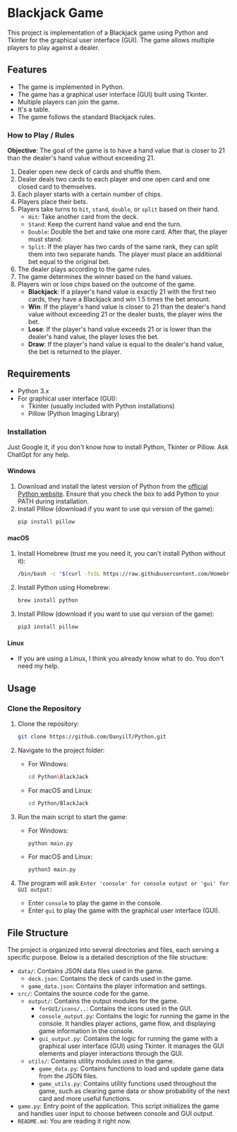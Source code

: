 # Blackjack Game

This project is implementation of a Blackjack game using Python and Tkinter for the graphical user interface (GUI). The game allows multiple players to play against a dealer.

## Features

- The game is implemented in Python.
- The game has a graphical user interface (GUI) built using Tkinter.
- Multiple players can join the game.
- It's a table.
- The game follows the standard Blackjack rules.

### How to Play / Rules

**Objective**: The goal of the game is to have a hand value that is closer to 21 than the dealer's hand value without exceeding 21.

1. Dealer open new deck of cards and shuffle them.
2. Dealer deals two cards to each player and one open card and one closed card to themselves.
3. Each player starts with a certain number of chips.
4. Players place their bets.
5. Players take turns to `hit`, `stand`, `double`, or `split` based on their hand.
   - `Hit`: Take another card from the deck.
   - `Stand`: Keep the current hand value and end the turn.
   - `Double`: Double the bet and take one more card. After that, the player must stand.
   - `Split`: If the player has two cards of the same rank, they can split them into two separate hands. The player must place an additional bet equal to the original bet.
6. The dealer plays according to the game rules.
7. The game determines the winner based on the hand values.
8. Players win or lose chips based on the outcome of the game.
   - **Blackjack**: If a player's hand value is exactly 21 with the first two cards, they have a Blackjack and win 1.5 times the bet amount.
   - **Win**: If the player's hand value is closer to 21 than the dealer's hand value without exceeding 21 or the dealer busts, the player wins the bet.
   - **Lose**: If the player's hand value exceeds 21 or is lower than the dealer's hand value, the player loses the bet.
   - **Draw**: If the player's hand value is equal to the dealer's hand value, the bet is returned to the player.

## Requirements

- Python 3.x
- For graphical user interface (GUI):
  - Tkinter (usually included with Python installations)
  - Pillow (Python Imaging Library)

### Installation

Just Google it, if you don't know how to install Python, Tkinter or Pillow. Ask ChatGpt for any help.

#### Windows

1. Download and install the latest version of Python from the [official Python website](https://www.python.org/downloads/). Ensure that you check the box to add Python to your PATH during installation.
2. Install Pillow (download if you want to use qui version of the game):
    ```sh
    pip install pillow
    ```

#### macOS

1. Install Homebrew (trust me you need it, you can't install Python without it):
    ```sh
    /bin/bash -c "$(curl -fsSL https://raw.githubusercontent.com/Homebrew/install/HEAD/install.sh)"
    ```
2. Install Python using Homebrew:
     ```sh
     brew install python
     ```
3. Install Pillow (download if you want to use qui version of the game):
    ```sh
    pip3 install pillow
    ```

#### Linux

- If you are using a Linux, I think you already know what to do. You don't need my help.

## Usage

### Clone the Repository

1. Clone the repository:
    ```sh
    git clone https://github.com/DanyilT/Python.git
    ```

2. Navigate to the project folder:
   - For Windows:
        ```sh
        cd Python\BlackJack
        ```
   - For macOS and Linux:
        ```sh
        cd Python/BlackJack
        ```

3. Run the main script to start the game:
   - For Windows:
        ```sh
        python main.py
        ```
   - For macOS and Linux:
        ```sh
        python3 main.py
        ```

4. The program will ask `Enter 'console' for console output or 'gui' for GUI output:`
   - Enter `console` to play the game in the console.
   - Enter `gui` to play the game with the graphical user interface (GUI).

## File Structure

The project is organized into several directories and files, each serving a specific purpose. Below is a detailed description of the file structure:

- `data/`: Contains JSON data files used in the game.
  - `deck.json`: Contains the deck of cards used in the game.
  - `game_data.json`: Contains the player information and settings.
- `src/`: Contains the source code for the game.
  - `output/`: Contains the output modules for the game.
    - `forGUI/icons/..`: Contains the icons used in the GUI.
    - `console_output.py`: Contains the logic for running the game in the console. It handles player actions, game flow, and displaying game information in the console.
    - `gui_output.py`: Contains the logic for running the game with a graphical user interface (GUI) using Tkinter. It manages the GUI elements and player interactions through the GUI.
  - `utils/`: Contains utility modules used in the game.
    - `game_data.py`: Contains functions to load and update game data from the JSON files.
    - `game_utils.py`: Contains utility functions used throughout the game, such as clearing game data or show probability of the next card and more useful functions.
- `game.py`: Entry point of the application. This script initializes the game and handles user input to choose between console and GUI output.
- `README.md`: You are reading it right now.
